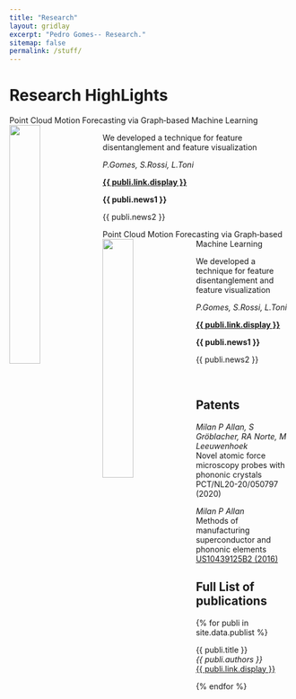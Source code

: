 ```yaml
---
title: "Research"
layout: gridlay
excerpt: "Pedro Gomes-- Research."
sitemap: false
permalink: /stuff/
---
```



# Research HighLights



<div class="row">


<div class="col-sm-6 clearfix">
 <div class="well">
  <pubtit>Point Cloud Motion Forecasting via Graph‑based Machine Learning</pubtit>
  <img src="{{ site.url }}{{ site.baseurl }}/images/GNN_box2.png" class="img-responsive" width="33%" style="float: left" />
  <p>We developed a technique for feature disentanglement  and feature visualization</p>
  <p><em> P.Gomes, S.Rossi, L.Toni</em></p>
  <p><strong><a href="{{ publi.link.url }}">{{ publi.link.display }}</a></strong></p>
  <p class="text-danger"><strong> {{ publi.news1 }}</strong></p>
  <p> {{ publi.news2 }}</p>
 </div>
</div>


</div>
</div>

<div class="row">


<div class="col-sm-6 clearfix">
 <div class="well">
  <pubtit>Point Cloud Motion Forecasting via Graph‑based Machine Learning</pubtit>
  <img src="{{ site.url }}{{ site.baseurl }}/images/GNN_box2.png" class="img-responsive" width="33%" style="float: left" />
  <p>We developed a technique for feature disentanglement  and feature visualization</p>
  <p><em> P.Gomes, S.Rossi, L.Toni</em></p>
  <p><strong><a href="{{ publi.link.url }}">{{ publi.link.display }}</a></strong></p>
  <p class="text-danger"><strong> {{ publi.news1 }}</strong></p>
  <p> {{ publi.news2 }}</p>
 </div>
</div>


</div>
</div>



<p> &nbsp; </p>


## Patents
<em>Milan P Allan, S Gröblacher, RA Norte, M Leeuwenhoek</em><br />Novel atomic force microscopy probes with phononic crystals<br /> PCT/NL20-20/050797 (2020)

<em>Milan P Allan</em><br /> Methods of manufacturing superconductor and phononic elements <br /> <a href="https://patents.google.com/patent/US10439125B2/en?inventor=Milan+ALLAN&oq=inventor:(Milan+ALLAN)">US10439125B2 (2016)</a>

## Full List of publications

{% for publi in site.data.publist %}

  {{ publi.title }} <br />
  <em>{{ publi.authors }} </em><br /><a href="{{ publi.link.url }}">{{ publi.link.display }}</a>

{% endfor %}
